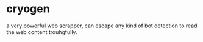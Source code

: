 # cryogen
a very powerful web scrapper, can escape any kind of bot detection to read the web content trouhgfully.
